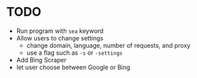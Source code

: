 # TODO
- Run program with `sea` keyword
- Allow users to change settings
    - change domain, language, number of requests, and proxy
    - use a flag such as `-s` or `-settings`
- Add Bing Scraper
- let user choose between Google or Bing